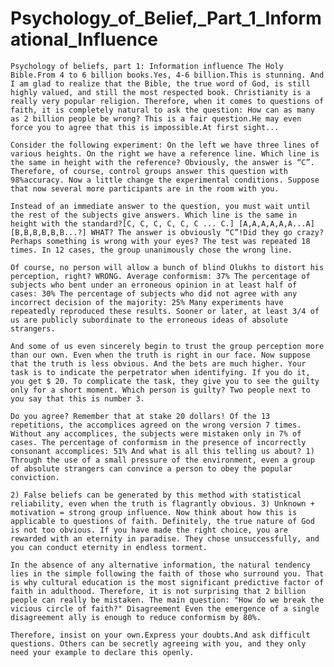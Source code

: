 <h1> Psychology_of_Belief,_Part_1_Informational_Influence </h1>

    Psychology of beliefs, part 1: Information influence The Holy Bible.From 4 to 6 billion books.Yes, 4-6 billion.This is stunning. And I am glad to realize that the Bible, the true word of God, is still highly valued, and still the most respected book. Christianity is a really very popular religion. Therefore, when it comes to questions of faith, it is completely natural to ask the question: How can as many as 2 billion people be wrong? This is a fair question.He may even force you to agree that this is impossible.At first sight... 

    Consider the following experiment: On the left we have three lines of various heights. On the right we have a reference line. Which line is the same in height with the reference? Obviously, the answer is “C”. Therefore, of course, control groups answer this question with 98%accuracy. Now a little change the experimental conditions. Suppose that now several more participants are in the room with you. 

    Instead of an immediate answer to the question, you must wait until the rest of the subjects give answers. Which line is the same in height with the standard?[C, C, C, C, C, C ... C.] [A,A,A,A,A,A...A] [B,B,B,B,B,B...?] WHAT? The answer is obviously “C”!Did they go crazy? Perhaps something is wrong with your eyes? The test was repeated 18 times. In 12 cases, the group unanimously chose the wrong line. 

    Of course, no person will allow a bunch of blind Olukhs to distort his perception, right? WRONG. Average conformism: 37% The percentage of subjects who bent under an erroneous opinion in at least half of cases: 30% The percentage of subjects who did not agree with any incorrect decision of the majority: 25% Many experiments have repeatedly reproduced these results. Sooner or later, at least 3/4 of us are publicly subordinate to the erroneous ideas of absolute strangers. 

    And some of us even sincerely begin to trust the group perception more than our own. Even when the truth is right in our face. Now suppose that the truth is less obvious. And the bets are much higher. Your task is to indicate the perpetrator when identifying. If you do it, you get $ 20. To complicate the task, they give you to see the guilty only for a short moment. Which person is guilty? Two people next to you say that this is number 3. 

    Do you agree? Remember that at stake 20 dollars! Of the 13 repetitions, the accomplices agreed on the wrong version 7 times. Without any accomplices, the subjects were mistaken only in 7% of cases. The percentage of conformism in the presence of incorrectly consonant accomplices: 51% And what is all this telling us about? 1) Through the use of a small pressure of the environment, even a group of absolute strangers can convince a person to obey the popular conviction. 

    2) False beliefs can be generated by this method with statistical reliability, even when the truth is flagrantly obvious. 3) Unknown + motivation = strong group influence. Now think about how this is applicable to questions of faith. Definitely, the true nature of God is not too obvious. If you have made the right choice, you are rewarded with an eternity in paradise. They chose unsuccessfully, and you can conduct eternity in endless torment. 

    In the absence of any alternative information, the natural tendency lies in the simple following the faith of those who surround you. That is why cultural education is the most significant predictive factor of faith in adulthood. Therefore, it is not surprising that 2 billion people can really be mistaken. The main question: "How do we break the vicious circle of faith?" Disagreement Even the emergence of a single disagreement ally is enough to reduce conformism by 80%. 

    Therefore, insist on your own.Express your doubts.And ask difficult questions. Others can be secretly agreeing with you, and they only need your example to declare this openly. 